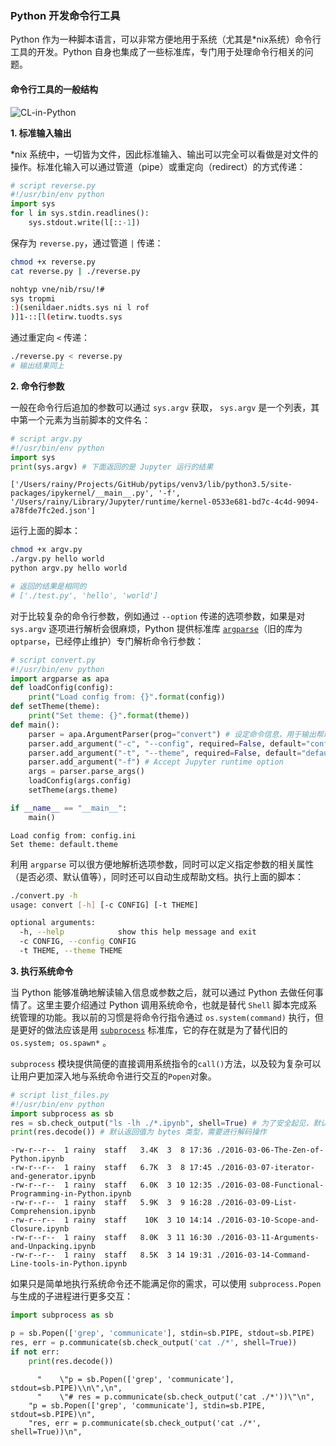 
### Python 开发命令行工具

Python 作为一种脚本语言，可以非常方便地用于系统（尤其是\*nix系统）命令行工具的开发。Python 自身也集成了一些标准库，专门用于处理命令行相关的问题。

#### 命令行工具的一般结构

![CL-in-Python](http://7xiijd.com1.z0.glb.clouddn.com/CL-in-Python.png)

**1. 标准输入输出**

\*nix 系统中，一切皆为文件，因此标准输入、输出可以完全可以看做是对文件的操作。标准化输入可以通过管道（pipe）或重定向（redirect）的方式传递：


```python
# script reverse.py
#!/usr/bin/env python
import sys
for l in sys.stdin.readlines():
    sys.stdout.write(l[::-1])
```

保存为 `reverse.py`，通过管道 `|` 传递：

```sh
chmod +x reverse.py
cat reverse.py | ./reverse.py

nohtyp vne/nib/rsu/!#
sys tropmi
:)(senildaer.nidts.sys ni l rof
)]1-::[l(etirw.tuodts.sys
```

通过重定向 `<` 传递：

```sh
./reverse.py < reverse.py
# 输出结果同上
```

**2. 命令行参数**

一般在命令行后追加的参数可以通过 `sys.argv` 获取， `sys.argv` 是一个列表，其中第一个元素为当前脚本的文件名：


```python
# script argv.py
#!/usr/bin/env python
import sys
print(sys.argv) # 下面返回的是 Jupyter 运行的结果
```

    ['/Users/rainy/Projects/GitHub/pytips/venv3/lib/python3.5/site-packages/ipykernel/__main__.py', '-f', '/Users/rainy/Library/Jupyter/runtime/kernel-0533e681-bd7c-4c4d-9094-a78fde7fc2ed.json']


运行上面的脚本：

```sh
chmod +x argv.py
./argv.py hello world
python argv.py hello world

# 返回的结果是相同的
# ['./test.py', 'hello', 'world']
```

对于比较复杂的命令行参数，例如通过 `--option` 传递的选项参数，如果是对 `sys.argv` 逐项进行解析会很麻烦，Python 提供标准库 [`argparse`](https://docs.python.org/3/library/argparse.html)（旧的库为 `optparse`，已经停止维护）专门解析命令行参数：


```python
# script convert.py
#!/usr/bin/env python
import argparse as apa
def loadConfig(config):
    print("Load config from: {}".format(config))
def setTheme(theme):
    print("Set theme: {}".format(theme))
def main():
    parser = apa.ArgumentParser(prog="convert") # 设定命令信息，用于输出帮助信息
    parser.add_argument("-c", "--config", required=False, default="config.ini")
    parser.add_argument("-t", "--theme", required=False, default="default.theme")
    parser.add_argument("-f") # Accept Jupyter runtime option
    args = parser.parse_args()
    loadConfig(args.config)
    setTheme(args.theme)

if __name__ == "__main__":
    main()
```

    Load config from: config.ini
    Set theme: default.theme


利用 `argparse` 可以很方便地解析选项参数，同时可以定义指定参数的相关属性（是否必须、默认值等），同时还可以自动生成帮助文档。执行上面的脚本：

```sh
./convert.py -h
usage: convert [-h] [-c CONFIG] [-t THEME]

optional arguments:
  -h, --help            show this help message and exit
  -c CONFIG, --config CONFIG
  -t THEME, --theme THEME
```

**3. 执行系统命令**

当 Python 能够准确地解读输入信息或参数之后，就可以通过 Python 去做任何事情了。这里主要介绍通过 Python 调用系统命令，也就是替代 `Shell` 脚本完成系统管理的功能。我以前的习惯是将命令行指令通过 `os.system(command)` 执行，但是更好的做法应该是用 [`subprocess`](https://docs.python.org/3.5/library/subprocess.html) 标准库，它的存在就是为了替代旧的 `os.system; os.spawn*` 。

`subprocess` 模块提供简便的直接调用系统指令的`call()`方法，以及较为复杂可以让用户更加深入地与系统命令进行交互的`Popen`对象。


```python
# script list_files.py
#!/usr/bin/env python
import subprocess as sb
res = sb.check_output("ls -lh ./*.ipynb", shell=True) # 为了安全起见，默认不通过系统 Shell 执行，因此需要设定 shell=True
print(res.decode()) # 默认返回值为 bytes 类型，需要进行解码操作
```

    -rw-r--r--  1 rainy  staff   3.4K  3  8 17:36 ./2016-03-06-The-Zen-of-Python.ipynb
    -rw-r--r--  1 rainy  staff   6.7K  3  8 17:45 ./2016-03-07-iterator-and-generator.ipynb
    -rw-r--r--  1 rainy  staff   6.0K  3 10 12:35 ./2016-03-08-Functional-Programming-in-Python.ipynb
    -rw-r--r--  1 rainy  staff   5.9K  3  9 16:28 ./2016-03-09-List-Comprehension.ipynb
    -rw-r--r--  1 rainy  staff    10K  3 10 14:14 ./2016-03-10-Scope-and-Closure.ipynb
    -rw-r--r--  1 rainy  staff   8.0K  3 11 16:30 ./2016-03-11-Arguments-and-Unpacking.ipynb
    -rw-r--r--  1 rainy  staff   8.5K  3 14 19:31 ./2016-03-14-Command-Line-tools-in-Python.ipynb
    


如果只是简单地执行系统命令还不能满足你的需求，可以使用 `subprocess.Popen` 与生成的子进程进行更多交互：


```python
import subprocess as sb

p = sb.Popen(['grep', 'communicate'], stdin=sb.PIPE, stdout=sb.PIPE)
res, err = p.communicate(sb.check_output('cat ./*', shell=True))
if not err:
    print(res.decode())
```

          "    \"p = sb.Popen(['grep', 'communicate'], stdout=sb.PIPE)\\n\",\n",
          "    \"# res = p.communicate(sb.check_output('cat ./*'))\"\n",
        "p = sb.Popen(['grep', 'communicate'], stdin=sb.PIPE, stdout=sb.PIPE)\n",
        "res, err = p.communicate(sb.check_output('cat ./*', shell=True))\n",
    

